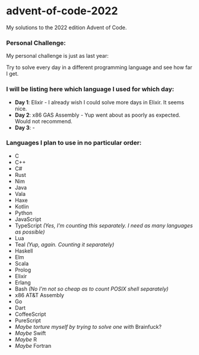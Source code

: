# advent-of-code-2022
My solutions to the 2022 edition Advent of Code.

### Personal Challenge:
My personal challenge is just as last year:

Try to solve every day in a different programming language and see how far I get.

### I will be listing here which language I used for which day:

- **Day 1**: Elixir - I already wish I could solve more days in Elixir. It seems nice.
- **Day 2**: x86 GAS Assembly - Yup went about as poorly as expected. Would not recommend.
- **Day 3**: -

### Languages I plan to use in no particular order:
- C
- C++
- C#
- Rust
- Nim
- Java
- Vala
- Haxe
- Kotlin
- Python
- JavaScript
- TypeScript *(Yes, I'm counting this separately. I need as many languages as possible)*
- Lua
- Teal *(Yup, again. Counting it separately)*
- Haskell
- Elm
- Scala
- Prolog
- Elixir
- Erlang
- Bash *(No I'm not so cheap as to count POSIX shell separately)*
- x86 AT&T Assembly
- Go
- Dart
- CoffeeScript
- PureScript
- *Maybe torture myself by trying to solve one with* Brainfuck?
- *Maybe* Swift
- *Maybe* R
- *Maybe* Fortran

